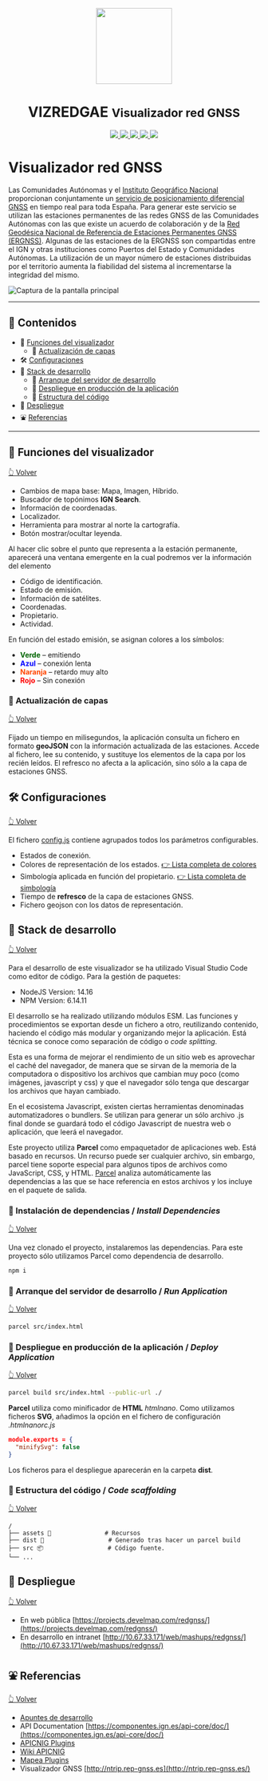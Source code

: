 <p align="center">
  <img src="assets/img/iconWebApp.png" height="152" />
</p>
<h1 align="center"><strong>VIZREDGAE</strong> <small>Visualizador red GNSS</small></h1>
<p align="center">
  <a title="Language" href="https://www.w3schools.com/html/" target="_blank">
    <img src="https://img.shields.io/static/v1?label=Lang&message=HTML&color=maroon">
  </a>  
  <a title="Language" href="https://www.w3schools.com/js/" target="_blank">
    <img src="https://img.shields.io/static/v1?label=Lang&message=Javascript&color=maroon">
  </a>
  <a title="Language" href="https://www.w3schools.com/css/" target="_blank">
    <img src="https://img.shields.io/static/v1?label=Lang&message=CSS3&color=maroon">
  </a> 
  <a title="Library" href="https://componentes.cnig.es/api-core/test.html" target="_blank">
    <img src="https://img.shields.io/static/v1?label=Lib&message=APICNIG&color=khaki">
  </a>      
  <a title="Library" href="https://parceljs.org/cli.html" target="_blank">
    <img src="https://img.shields.io/static/v1?label=Build&message=Parcel&color=blue">
  </a>     
  <br />
</p>

# Visualizador red GNSS

Las Comunidades Autónomas y el [Instituto Geográfico Nacional](https://www.ign.es) proporcionan conjuntamente un [servicio de posicionamiento diferencial GNSS](http://www.ign.es/web/resources/docs/IGNCnig/SPTR_IGN.pdf) en tiempo real para toda España. Para generar este servicio se utilizan las estaciones permanentes de las redes GNSS de las Comunidades Autónomas con las que existe un acuerdo de colaboración y de la [Red Geodésica Nacional de Referencia de Estaciones Permanentes GNSS (ERGNSS)](https://www.ign.es/web/ign/portal/gds-gnss-estaciones-permanentes). Algunas de las estaciones de la ERGNSS son compartidas entre el IGN y otras instituciones como Puertos del Estado y Comunidades Autónomas. La utilización de un mayor número de estaciones distribuidas por el territorio aumenta la fiabilidad del sistema al incrementarse la integridad del mismo.

 ![Captura de la pantalla principal](assets/img/captura01.jpg)

---

<a name="contenidos"></a>

## 📇 Contenidos

* 🔹 [Funciones del visualizador](#funciones)
  * 🔹 [Actualización de capas](#actualizacion)
* 🛠 [Configuraciones](#configs)
* 📐 [Stack de desarrollo](#stackdevel)
  * 🔸 [Arranque del servidor de desarrollo](#rundevel)
  * 🔸 [Despliegue en producción de la aplicación](#deployapp)
  * 📁 [Estructura del código](#scaffolding)
* 🚀 [Despliegue](#deployserver)
* ⛲️ [Referencias](#referencias)


--- 
## 🔹 Funciones del visualizador <a name="funciones"></a>

[👆 Volver](#contenidos)

* Cambios de mapa base: Mapa, Imagen, Híbrido.
* Buscador de topónimos **IGN Search**.
* Información de coordenadas.
* Localizador.
* Herramienta para mostrar al norte la cartografía.
* Botón mostrar/ocultar leyenda.

Al hacer clic sobre el punto que representa a la estación permanente, aparecerá una ventana emergente en la cual podremos ver la información del elemento

* Código de identificación.
* Estado de emisión.
* Información de satélites.
* Coordenadas.
* Propietario.
* Actividad.

En función del estado emisión, se asignan colores a los símbolos:

* <span style='color:darkgreen; font-weight:bold'>Verde</span> – emitiendo
* <span style='color:blue; font-weight:bold'>Azul</span> – conexión lenta
* <span style='color:orangered; font-weight:bold'>Naranja</span> – retardo muy alto
* <span style='color:red; font-weight:bold'>Rojo</span> – Sin conexión

### 🔹 Actualización de capas <a name="actualizacion"></a>

[👆 Volver](#contenidos)

Fijado un tiempo en milisegundos, la aplicación consulta un fichero en formato **geoJSON** con la información actualizada de las estaciones. Accede al fichero, lee su contenido, y sustituye los elementos de la capa por los recién leídos. El refresco no afecta a la aplicación, sino sólo a la capa de estaciones GNSS.

## 🛠 Configuraciones <a name="configs"></a>

[👆 Volver](#contenidos)

El fichero [config.js](src/js/config.js) contiene agrupados todos los parámetros configurables. 

* Estados de conexión.
* Colores de representación de los estados. [👉 Lista completa de colores](https://www.w3schools.com/colors/colors_names.asp)
* Simbología aplicada en función del propietario. [👉 Lista completa de simbología](https://componentes.ign.es/api-core/wiki/#M.style.Point)
* Tiempo de **refresco** de la capa de estaciones GNSS.
* Fichero geojson con los datos de representación.

## 📐 Stack de desarrollo <a name="stackdevel"></a>

[👆 Volver](#contenidos)

Para el desarrollo de este visualizador se ha utilizado Visual Studio Code como editor de código. Para la gestión de paquetes:

* NodeJS Version: 14.16
* NPM Version: 6.14.11

El desarrollo se ha realizado utilizando módulos ESM. Las funciones y procedimientos se exportan desde un fichero a otro, reutilizando contenido, haciendo el código más modular y organizando mejor la aplicación. Está técnica se conoce como separación de código o *code splitting*. 

Esta es una forma de mejorar el rendimiento de un sitio web es aprovechar el caché del navegador, de manera que se sirvan de la memoria de la computadora o dispositivo los archivos que cambian muy poco (como imágenes, javascript y css) y que el navegador sólo tenga que descargar los archivos que hayan cambiado.

En el ecosistema Javascript, existen ciertas herramientas denominadas automatizadores o bundlers. Se utilizan para generar un sólo archivo .js final donde se guardará todo el código Javascript de nuestra web o aplicación, que leerá el navegador.

Este proyecto utiliza **Parcel** como empaquetador de aplicaciones web. Está basado en recursos. Un recurso puede ser cualquier archivo, sin embargo, parcel tiene soporte especial para algunos tipos de archivos como JavaScript, CSS, y HTML. [Parcel](https://parceljs.org/cli.html) analiza automáticamente las dependencias a las que se hace referencia en estos archivos y los incluye en el paquete de salida.

### 🔸 Instalación de dependencias / *Install Dependencies* 

[👆 Volver](#contenidos)

Una vez clonado el proyecto, instalaremos las dependencias. Para este proyecto sólo utilizamos Parcel como dependencia de desarrollo.

```bash
npm i
```

### 🔸 Arranque del servidor de desarrollo / *Run Application* <a name="rundevel"></a>

[👆 Volver](#contenidos)

```bash
parcel src/index.html
```

### 🔸 Despliegue en producción de la aplicación / *Deploy Application* <a name="deployapp"></a>

[👆 Volver](#contenidos)

```bash
parcel build src/index.html --public-url ./
```

**Parcel** utiliza como minificador de **HTML** *htmlnano*. Como utilizamos ficheros **SVG**, añadimos la opción en el fichero de configuración *.htmlnanorc.js*

```json
module.exports = {
  "minifySvg": false
}
```

Los ficheros para el despliegue aparecerán en la carpeta **dist**.


### 📁 Estructura del código / *Code scaffolding* <a name="scaffolding"></a>

[👆 Volver](#contenidos)

```any
/
├── assets 🌈               # Recursos
├── dist 📁                  # Generado tras hacer un parcel build
├── src 📦                  # Código fuente.
└── ...
```

## 🚀 Despliegue <a name="deployserver"></a>

[👆 Volver](#contenidos)

* En web pública [https://projects.develmap.com/redgnss/](https://projects.develmap.com/redgnss/)
* En desarrollo en intranet [http://10.67.33.171/web/mashups/redgnss/](http://10.67.33.171/web/mashups/redgnss/)

## ⛲️ Referencias

[👆 Volver](#contenidos)

* [Apuntes de desarrollo](develnotes.md)
* API Documentation [https://componentes.ign.es/api-core/doc/](https://componentes.ign.es/api-core/doc/)
* [APICNIG Plugins](https://componentes.ign.es/api-core/test.html)
* [Wiki APICNIG](https://github.com/IGN-CNIG/API-CNIG/wiki)
* [Mapea Plugins](https://github.com/sigcorporativo-ja/mapea-plugins)
* Visualizador GNSS [http://ntrip.rep-gnss.es](http://ntrip.rep-gnss.es/)
